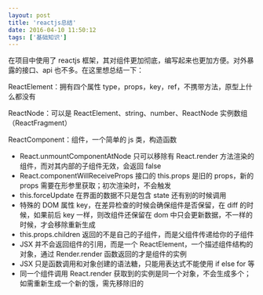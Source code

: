 ```yaml
---
layout: post
title: 'reactjs总结'
date: 2016-04-10 11:50:12
tags: ['基础知识']
---
```


在项目中使用了 reactjs 框架，其对组件更加彻底，编写起来也更加方便。对外暴露的接口、api 也不多。在这里想总结一下：

ReactElement：拥有四个属性 type，props，key，ref，不携带方法，原型上什么都没有

ReactNode：可以是 ReactElement、string、number、ReactNode 实例数组（ReactFragment）

ReactComponent：组件，一个简单的 js 类，构造函数

- React.unmountComponentAtNode 只可以移除有 React.render 方法渲染的组件，而对其内部的子组件无效，会返回 false
- React.componentWillReceiveProps 接口的 this.props 是旧的 props，新的 props 需要在形参里获取；初次渲染时，不会触发
- this.forceUpdate 在界面的数据不只是包含 state 还有别的时候调用
- 特殊的 DOM 属性 key，在差异检查的时候会确保组件是否保留，在 diff 的时候，如果前后 key 一样，则改组件还保留在 dom 中只会更新数据，不一样的时候，才会移除重新生成
- this.props.children 返回的不是自己的子组件，而是父组件传递给你的子组件
- JSX 并不会返回组件的引用，而是一个 ReactElement，一个描述组件结构的对象，通过 Render.render 函数返回的才是组件的实例
- JSX 只是函数调用和对象创建的语法糖，只能用表达式不能使用 if else for 等
- 同一个组件调用 React.render 获取到的实例是同一个对象，不会生成多个；如需重新生成一个新的饿，需先移除旧的
